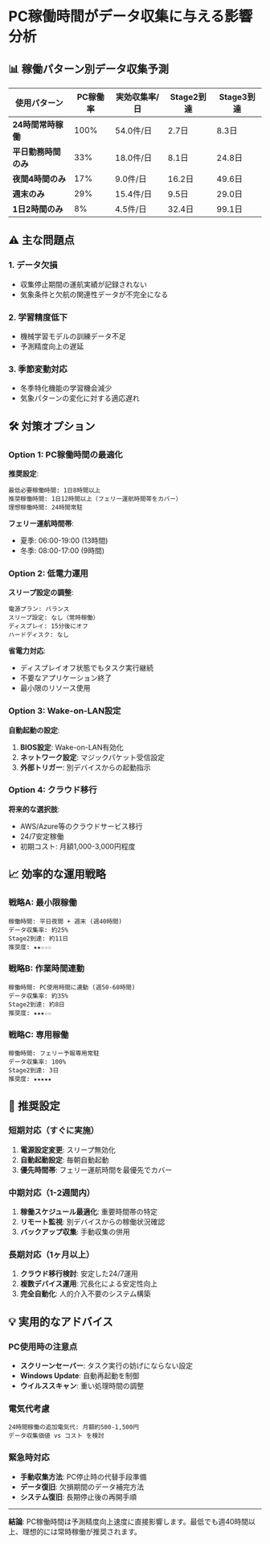 # PC稼働時間がデータ収集に与える影響分析

## 📊 稼働パターン別データ収集予測

| 使用パターン | PC稼働率 | 実効収集率/日 | Stage2到達 | Stage3到達 |
|-------------|----------|---------------|------------|------------|
| **24時間常時稼働** | 100% | 54.0件/日 | 2.7日 | 8.3日 |
| **平日勤務時間のみ** | 33% | 18.0件/日 | 8.1日 | 24.8日 |
| **夜間4時間のみ** | 17% | 9.0件/日 | 16.2日 | 49.6日 |
| **週末のみ** | 29% | 15.4件/日 | 9.5日 | 29.0日 |
| **1日2時間のみ** | 8% | 4.5件/日 | 32.4日 | 99.1日 |

## ⚠️ 主な問題点

### 1. **データ欠損**
- 収集停止期間の運航実績が記録されない
- 気象条件と欠航の関連性データが不完全になる

### 2. **学習精度低下**
- 機械学習モデルの訓練データ不足
- 予測精度向上の遅延

### 3. **季節変動対応**
- 冬季特化機能の学習機会減少
- 気象パターンの変化に対する適応遅れ

## 🛠️ 対策オプション

### Option 1: PC稼働時間の最適化

**推奨設定**:
```
最低必要稼働時間: 1日8時間以上
推奨稼働時間: 1日12時間以上（フェリー運航時間帯をカバー）
理想稼働時間: 24時間常駐
```

**フェリー運航時間帯**:
- 夏季: 06:00-19:00 (13時間)
- 冬季: 08:00-17:00 (9時間)

### Option 2: 低電力運用

**スリープ設定の調整**:
```
電源プラン: バランス
スリープ設定: なし（常時稼働）
ディスプレイ: 15分後にオフ
ハードディスク: なし
```

**省電力対応**:
- ディスプレイオフ状態でもタスク実行継続
- 不要なアプリケーション終了
- 最小限のリソース使用

### Option 3: Wake-on-LAN設定

**自動起動の設定**:
1. **BIOS設定**: Wake-on-LAN有効化
2. **ネットワーク設定**: マジックパケット受信設定
3. **外部トリガー**: 別デバイスからの起動指示

### Option 4: クラウド移行

**将来的な選択肢**:
- AWS/Azure等のクラウドサービス移行
- 24/7安定稼働
- 初期コスト: 月額1,000-3,000円程度

## 📈 効率的な運用戦略

### 戦略A: 最小限稼働
```
稼働時間: 平日夜間 + 週末 (週40時間)
データ収集率: 約25%
Stage2到達: 約11日
推奨度: ★★☆☆☆
```

### 戦略B: 作業時間連動
```
稼働時間: PC使用時間に連動 (週50-60時間)
データ収集率: 約35%
Stage2到達: 約8日
推奨度: ★★★☆☆
```

### 戦略C: 専用稼働
```
稼働時間: フェリー予報専用常駐
データ収集率: 100%
Stage2到達: 3日
推奨度: ★★★★★
```

## 🎯 推奨設定

### 短期対応（すぐに実施）
1. **電源設定変更**: スリープ無効化
2. **自動起動設定**: 毎朝自動起動
3. **優先時間帯**: フェリー運航時間を最優先でカバー

### 中期対応（1-2週間内）
1. **稼働スケジュール最適化**: 重要時間帯の特定
2. **リモート監視**: 別デバイスからの稼働状況確認
3. **バックアップ収集**: 手動収集の併用

### 長期対応（1ヶ月以上）
1. **クラウド移行検討**: 安定した24/7運用
2. **複数デバイス運用**: 冗長化による安定性向上
3. **完全自動化**: 人的介入不要のシステム構築

## 💡 実用的なアドバイス

### PC使用時の注意点
- **スクリーンセーバー**: タスク実行の妨げにならない設定
- **Windows Update**: 自動再起動を制御
- **ウイルススキャン**: 重い処理時間の調整

### 電気代考慮
```
24時間稼働の追加電気代: 月額約500-1,500円
データ収集価値 vs コスト を検討
```

### 緊急時対応
- **手動収集方法**: PC停止時の代替手段準備
- **データ復旧**: 欠損期間のデータ補完方法
- **システム復旧**: 長期停止後の再開手順

---

**結論**: PC稼働時間は予測精度向上速度に直接影響します。最低でも週40時間以上、理想的には常時稼働が推奨されます。